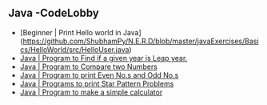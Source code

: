 ## Java -CodeLobby

- [Beginner | Print Hello world in Java]
(https://github.com/ShubhamPy/N.E.R.D/blob/master/javaExercises/Basics/HelloWorld/src/HelloUser.java)
- [Java | Program to Find if a given year is Leap year.](https://github.com/ShubhamPy/N.E.R.D/blob/master/javaExercises/University/assignments/checkLeapYear/src/LeapYear.java)
- [Java | Program to Compare two Numbers](https://github.com/ShubhamPy/N.E.R.D/blob/master/javaExercises/University/assignments/compTwoNums/src/CompNums.java)
- [Java | Program to print Even No.s and Odd No.s](https://github.com/ShubhamPy/N.E.R.D/blob/master/javaExercises/University/assignments/evenOdd/src/EvenOdd.java)
- [Java | Programs to print Star Pattern Problems](https://github.com/ShubhamPy/N.E.R.D/tree/master/javaExercises/DiffPatterns)
- [Java | Program to make a simple calculator](https://github.com/ShubhamPy/N.E.R.D/blob/master/javaExercises/University/assignments/simpleCalculator/src/Calculator.java)
